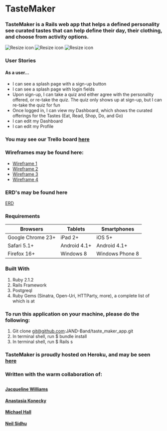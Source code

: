 # TasteMaker

### TasteMaker is a Rails web app that helps a defined personality see curated tastes that can help define their day, their clothing, and choose from activity options.

![Resize icon][1]
![Resize icon][2]
![Resize icon][3]

[1]: http://i.imgur.com/JpA7r3k.png "Login/Sign-Up"
[2]: http://i.imgur.com/M7NINZe.png "Sign-Up"
[3]: http://i.imgur.com/O2lPPJo.png "Quiz 1"

### User Stories
#### As a user...
* I can see a splash page with a sign-up button
* I can see a splash page with login fields
* Upon sign-up, I can take a quiz and either agree with the personality offered, or re-take the quiz.  The quiz only shows up at sign-up, but I can re-take the quiz for fun
* Once logged in, I can view my Dashboard, which shows the curated offerings for the Tastes (Eat, Read, Shop, Do, and Go)
* I can edit my Dashboard
* I can edit my Profile

### You may see our Trello board [here](https://trello.com/b/ezGx8HJS/taste-maker)

### Wireframes may be found here:

* [Wireframe 1](http://i.imgur.com/d6aQEEw.png)
* [Wireframe 2](http://i.imgur.com/aG6xa0S.png)
* [Wireframe 3](http://i.imgur.com/LfIFFO5.png)
* [Wireframe 4](http://i.imgur.com/ErYtRGP.png)

### ERD's may be found here

[ERD](https://www.dropbox.com/s/woz8ewct9lwzlu7/taste_maker_erd.pdf?dl=0)



### Requirements

Browsers     | Tablets       | Smartphones
------------ | ------------- | ------------
Google Chrome 23+ | iPad 2+  | iOS 5+
Safari 5.1+ | Android 4.1+  | Android 4.1+
Firefox 16+ | Windows 8  | Windows Phone 8

### Built With

1.  Ruby 2.1.2
2.  Rails Framework
3.  Postgreql
4.  Ruby Gems (Sinatra, Open-Uri, HTTParty, more),
    a complete list of which is at [](https://github.com/JAND-Band/taste_maker_app/blob/master/Gemfile)

### To run this application on your machine, please do the following:

1.  Git clone git@github.com:JAND-Band/taste_maker_app.git
2.  In terminal shell, run $ bundle install
3.  In terminal shell, run $ Rails s

### TasteMaker is proudly hosted on Heroku, and may be seen [here](http://rocky-shelf-7696.herokuapp.com/login)



### Written with the warm collaboration of:
##
#### [Jacqueline Williams](http://www.linkedin.com/in/jacquelinelswilliams/)
#### [Anastasia Konecky](https://www.linkedin.com/profile/view?id=83239514&authType=NAME_SEARCH&authToken=EOkc&locale=en_US&trk=tyah2&trkInfo=tarId%3A1412698151159%2Ctas%3Aanastasia%20konecky%2Cidx%3A1-1-1)
#### [Michael Hall](https://www.linkedin.com/profile/view?id=35559535&authType=NAME_SEARCH&authToken=GnE2&locale=en_US&srchid=517126971412698180543&srchindex=1&srchtotal=3893&trk=vsrp_people_res_name&trkInfo=VSRPsearchId%3A517126971412698180543%2CVSRPtargetId%3A35559535%2CVSRPcmpt%3Aprimary)
#### [Neil Sidhu](https://www.linkedin.com/pub/neil-sidhu/15/39a/3b5)
